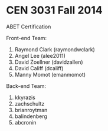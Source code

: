 CEN 3031 Fall 2014
==================
ABET Certification

Front-end Team:

1. Raymond Clark (raymondwclark)
2. Angel Lee (alee2011)
3. David Zoellner (davidzallen)
4. David Califf (dcaliff)
5. Manny Momot (emanmomot)

Back-end Team:
1. kkyrazis
2. zachschultz
3. brianroytman
4. balindenberg
5. abcronin
